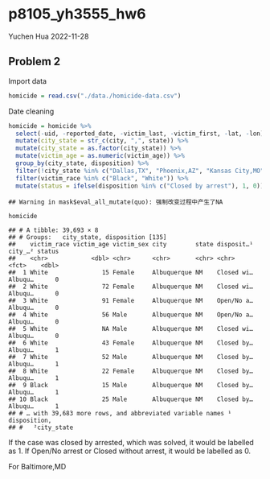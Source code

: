 p8105_yh3555_hw6
================
Yuchen Hua
2022-11-28

## Problem 2

Import data

``` r
homicide = read.csv("./data./homicide-data.csv")
```

Date cleaning

``` r
homicide = homicide %>%
  select(-uid, -reported_date, -victim_last, -victim_first, -lat, -lon)%>%
  mutate(city_state = str_c(city, ",", state)) %>%
  mutate(city_state = as.factor(city_state)) %>%
  mutate(victim_age = as.numeric(victim_age)) %>%
  group_by(city_state, disposition) %>% 
  filter(!city_state %in% c("Dallas,TX", "Phoenix,AZ", "Kansas City,MO", "Tulsa,AL")) %>%
  filter(victim_race %in% c("Black", "White")) %>%
  mutate(status = ifelse(disposition %in% c("Closed by arrest"), 1, 0))
```

    ## Warning in mask$eval_all_mutate(quo): 强制改变过程中产生了NA

``` r
homicide
```

    ## # A tibble: 39,693 × 8
    ## # Groups:   city_state, disposition [135]
    ##    victim_race victim_age victim_sex city        state disposit…¹ city_…² status
    ##    <chr>            <dbl> <chr>      <chr>       <chr> <chr>      <fct>    <dbl>
    ##  1 White               15 Female     Albuquerque NM    Closed wi… Albuqu…      0
    ##  2 White               72 Female     Albuquerque NM    Closed wi… Albuqu…      0
    ##  3 White               91 Female     Albuquerque NM    Open/No a… Albuqu…      0
    ##  4 White               56 Male       Albuquerque NM    Open/No a… Albuqu…      0
    ##  5 White               NA Male       Albuquerque NM    Closed wi… Albuqu…      0
    ##  6 White               43 Female     Albuquerque NM    Closed by… Albuqu…      1
    ##  7 White               52 Male       Albuquerque NM    Closed by… Albuqu…      1
    ##  8 White               22 Female     Albuquerque NM    Closed by… Albuqu…      1
    ##  9 Black               15 Male       Albuquerque NM    Closed by… Albuqu…      1
    ## 10 Black               25 Male       Albuquerque NM    Closed by… Albuqu…      1
    ## # … with 39,683 more rows, and abbreviated variable names ¹​disposition,
    ## #   ²​city_state

If the case was closed by arrested, which was solved, it would be
labelled as 1. If Open/No arrest or Closed without arrest, it would be
labelled as 0.

For Baltimore,MD
